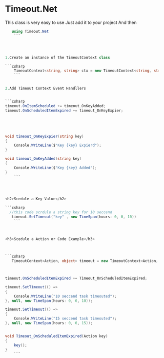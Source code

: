 # Timeout.Net
This class is very easy to use
Just add it to your project
And then



```csharp
   using Timeout.Net
    ```




1.Create an instance of the TimeoutContext class

```csharp
    TimeoutContext<string, string> ctx = new TimeoutContext<string, string>();
    ```


2.Add Timeout Context Event Handllers


```csharp
timeout.OnItemScheduled += timeout_OnKeyAdded;
timeout.OnScheduledItemExpired += timeout_OnKeyExpier;





void timeout_OnKeyExpier(string key)
{
    Console.WriteLine($"Key {key} Expierd");
}

void timeout_OnKeyAdded(string key)
{
    Console.WriteLine($"Key {key} Added");
}
    ```
    
    


<h2>Scedule a Key Value</h2>

```csharp
  //this code scrdule a string key for 10 seccend
   timeout.SetTimeout("key" , new TimeSpan(hours: 0, 0, 10))
    ```
    
    

<h3>Scedule a Action or Code Example</h3>



```csharp
   TimeoutContext<Action, object> timeout = new TimeoutContext<Action, object>();



timeout.OnScheduledItemExpired += Timeout_OnScheduledItemExpired;

timeout.SetTimeout(() =>
{
    Console.WriteLine("10 seccend task timeouted");
}, null, new TimeSpan(hours: 0, 0, 10));

timeout.SetTimeout(() =>
{
    Console.WriteLine("15 seccend task timeouted");
}, null, new TimeSpan(hours: 0, 0, 15));


void Timeout_OnScheduledItemExpired(Action key)
{
    key();
}
    ```
    
    






